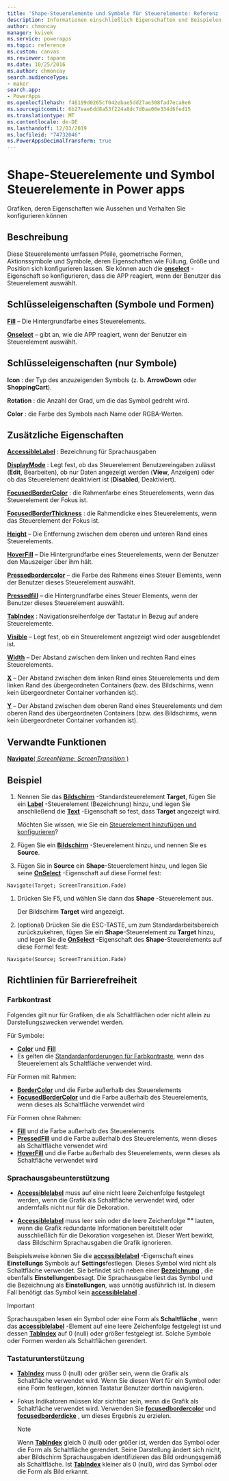 ```yaml
---
title: 'Shape-Steuerelemente und Symbole für Steuerelemente: Referenz | Microsoft-Dokumentation'
description: Informationen einschließlich Eigenschaften und Beispielen für Shape-Steuerelemente und Symbole für Steuerelemente
author: chmoncay
manager: kvivek
ms.service: powerapps
ms.topic: reference
ms.custom: canvas
ms.reviewer: tapanm
ms.date: 10/25/2016
ms.author: chmoncay
search.audienceType:
- maker
search.app:
- PowerApps
ms.openlocfilehash: f46199d0265cf042ebae5dd27ae308fad7eca8e6
ms.sourcegitcommit: 6b27eae6dd8a53f224a8dc7d0aa00e334d6fed15
ms.translationtype: MT
ms.contentlocale: de-DE
ms.lasthandoff: 12/03/2019
ms.locfileid: "74732046"
ms.PowerAppsDecimalTransform: true
---
```

# <a name="shape-controls-and-icon-controls-in-power-apps"></a>Shape-Steuerelemente und Symbol Steuerelemente in Power apps
Grafiken, deren Eigenschaften wie Aussehen und Verhalten Sie konfigurieren können

## <a name="description"></a>Beschreibung
Diese Steuerelemente umfassen Pfeile, geometrische Formen, Aktionssymbole und Symbole, deren Eigenschaften wie Füllung, Größe und Position sich konfigurieren lassen. Sie können auch die **[onselect](properties-core.md)** -Eigenschaft so konfigurieren, dass die APP reagiert, wenn der Benutzer das Steuerelement auswählt.

## <a name="key-properties-icons-and-shapes"></a>Schlüsseleigenschaften (Symbole und Formen)
**[Fill](properties-color-border.md)** – Die Hintergrundfarbe eines Steuerelements.

**[Onselect](properties-core.md)** – gibt an, wie die APP reagiert, wenn der Benutzer ein Steuerelement auswählt.

## <a name="key-properties-icons-only"></a>Schlüsseleigenschaften (nur Symbole)

**Icon** : der Typ des anzuzeigenden Symbols (z. b. **ArrowDown** oder **ShoppingCart**). 

**Rotation** : die Anzahl der Grad, um die das Symbol gedreht wird. 

**Color** : die Farbe des Symbols nach Name oder RGBA-Werten.

## <a name="additional-properties"></a>Zusätzliche Eigenschaften
**[AccessibleLabel](properties-accessibility.md)** : Bezeichnung für Sprachausgaben

**[DisplayMode](properties-core.md)** : Legt fest, ob das Steuerelement Benutzereingaben zulässt (**Edit**, Bearbeiten), ob nur Daten angezeigt werden (**View**, Anzeigen) oder ob das Steuerelement deaktiviert ist (**Disabled**, Deaktiviert).

**[FocusedBorderColor](properties-color-border.md)** : die Rahmenfarbe eines Steuerelements, wenn das Steuerelement der Fokus ist.

**[FocusedBorderThickness](properties-color-border.md)** : die Rahmendicke eines Steuerelements, wenn das Steuerelement der Fokus ist.

**[Height](properties-size-location.md)** – Die Entfernung zwischen dem oberen und unteren Rand eines Steuerelements.

**[HoverFill](properties-color-border.md)** – Die Hintergrundfarbe eines Steuerelements, wenn der Benutzer den Mauszeiger über ihm hält.

**[Pressedbordercolor](properties-color-border.md)** – die Farbe des Rahmens eines Steuer Elements, wenn der Benutzer dieses Steuerelement auswählt.

**[Pressedfill](properties-color-border.md)** – die Hintergrundfarbe eines Steuer Elements, wenn der Benutzer dieses Steuerelement auswählt.

**[TabIndex](properties-accessibility.md)** : Navigationsreihenfolge der Tastatur in Bezug auf andere Steuerelemente.

**[Visible](properties-core.md)** – Legt fest, ob ein Steuerelement angezeigt wird oder ausgeblendet ist.

**[Width](properties-size-location.md)** – Der Abstand zwischen dem linken und rechten Rand eines Steuerelements.

**[X](properties-size-location.md)** – Der Abstand zwischen dem linken Rand eines Steuerelements und dem linken Rand des übergeordneten Containers (bzw. des Bildschirms, wenn kein übergeordneter Container vorhanden ist).

**[Y](properties-size-location.md)** – Der Abstand zwischen dem oberen Rand eines Steuerelements und dem oberen Rand des übergeordneten Containers (bzw. des Bildschirms, wenn kein übergeordneter Container vorhanden ist).

## <a name="related-functions"></a>Verwandte Funktionen

[**Navigate**( *ScreenName*; *ScreenTransition* )](../functions/function-navigate.md)

## <a name="example"></a>Beispiel

1. Nennen Sie das **[Bildschirm](control-screen.md)** -Standardsteuerelement **Target**, fügen Sie ein **[Label](control-text-box.md)** -Steuerelement (Bezeichnung) hinzu, und legen Sie anschließend die  **[Text](properties-core.md)** -Eigenschaft so fest, dass **Target** angezeigt wird.

    Möchten Sie wissen, wie Sie ein [Steuerelement hinzufügen und konfigurieren](../add-configure-controls.md)?

1. Fügen Sie ein **[Bildschirm](control-screen.md)** -Steuerelement hinzu, und nennen Sie es **Source**.

1. Fügen Sie in **Source** ein **Shape**-Steuerelement hinzu, und legen Sie seine **[OnSelect](properties-core.md)** -Eigenschaft auf diese Formel fest:

  `Navigate(Target; ScreenTransition.Fade)`
  
1. Drücken Sie F5, und wählen Sie dann das **Shape** -Steuerelement aus.

    Der Bildschirm **Target** wird angezeigt.

1. (optional) Drücken Sie die ESC-TASTE, um zum Standardarbeitsbereich zurückzukehren, fügen Sie ein **Shape**-Steuerelement zu **Target** hinzu, und legen Sie die **[OnSelect](properties-core.md)** -Eigenschaft des **Shape**-Steuerelements auf diese Formel fest:

  `Navigate(Source; ScreenTransition.Fade)`

## <a name="accessibility-guidelines"></a>Richtlinien für Barrierefreiheit

### <a name="color-contrast"></a>Farbkontrast

Folgendes gilt nur für Grafiken, die als Schaltflächen oder nicht allein zu Darstellungszwecken verwendet werden.

Für Symbole:
- **[Color](properties-color-border.md)** und **[Fill](properties-color-border.md)**
- Es gelten die [Standardanforderungen für Farbkontraste](../accessible-apps-color.md), wenn das Steuerelement als Schaltfläche verwendet wird.

Für Formen mit Rahmen:
- **[BorderColor](properties-color-border.md)** und die Farbe außerhalb des Steuerelements
- **[FocusedBorderColor](properties-color-border.md)** und die Farbe außerhalb des Steuerelements, wenn dieses als Schaltfläche verwendet wird

Für Formen ohne Rahmen:
- **[Fill](properties-color-border.md)** und die Farbe außerhalb des Steuerelements
- **[PressedFill](properties-color-border.md)** und die Farbe außerhalb des Steuerelements, wenn dieses als Schaltfläche verwendet wird
- **[HoverFill](properties-color-border.md)** und die Farbe außerhalb des Steuerelements, wenn dieses als Schaltfläche verwendet wird

### <a name="screen-reader-support"></a>Sprachausgabeunterstützung
- **[Accessiblelabel](properties-accessibility.md)** muss auf eine nicht leere Zeichenfolge festgelegt werden, wenn die Grafik als Schaltfläche verwendet wird, oder andernfalls nicht nur für die Dekoration.

- **[Accessiblelabel](properties-accessibility.md)** muss leer sein oder die leere Zeichenfolge **""** lauten, wenn die Grafik redundante Informationen bereitstellt oder ausschließlich für die Dekoration vorgesehen ist. Dieser Wert bewirkt, dass Bildschirm Sprachausgaben die Grafik ignorieren.

Beispielsweise können Sie die **[accessiblelabel](properties-accessibility.md)** -Eigenschaft eines **Einstellungs** Symbols auf **Settings**festlegen. Dieses Symbol wird nicht als Schaltfläche verwendet. Sie befindet sich neben einer **[Bezeichnung](control-text-box.md)** , die ebenfalls **Einstellungen**besagt. Die Sprachausgabe liest das Symbol und die Bezeichnung als **Einstellungen**, was unnötig ausführlich ist. In diesem Fall benötigt das Symbol kein **[accessiblelabel](properties-accessibility.md)** .

> [!IMPORTANT]
> Sprachausgaben lesen ein Symbol oder eine Form als **Schaltfläche** , wenn das **[accessiblelabel](properties-accessibility.md)** -Element auf eine leere Zeichenfolge festgelegt ist und dessen **[TabIndex](properties-accessibility.md)** auf 0 (null) oder größer festgelegt ist. Solche Symbole oder Formen werden als Schaltflächen gerendert. 

### <a name="keyboard-support"></a>Tastaturunterstützung
- **[TabIndex](properties-accessibility.md)** muss 0 (null) oder größer sein, wenn die Grafik als Schaltfläche verwendet wird. Wenn Sie diesen Wert für ein Symbol oder eine Form festlegen, können Tastatur Benutzer dorthin navigieren.

- Fokus Indikatoren müssen klar sichtbar sein, wenn die Grafik als Schaltfläche verwendet wird. Verwenden Sie **[focusedbordercolor](properties-color-border.md)** und **[focusedborderdicke](properties-color-border.md)** , um dieses Ergebnis zu erzielen.

    > [!NOTE]
    > Wenn **[TabIndex](properties-accessibility.md)** gleich 0 (null) oder größer ist, werden das Symbol oder die Form als Schaltfläche gerendert. Seine Darstellung ändert sich nicht, aber Bildschirm Sprachausgaben identifizieren das Bild ordnungsgemäß als Schaltfläche. Ist **[TabIndex](properties-accessibility.md)** kleiner als 0 (null), wird das Symbol oder die Form als Bild erkannt.
